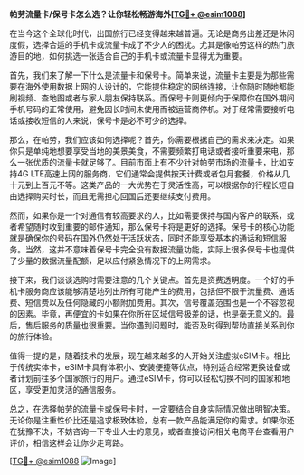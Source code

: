 **帕劳流量卡/保号卡怎么选？让你轻松畅游海外[[TG💪+ @esim1088](https://t.me/s/esim1088)]**

在当今这个全球化时代，出国旅行已经变得越来越普遍。无论是商务出差还是休闲度假，选择合适的手机卡或流量卡成了不少人的困扰。尤其是像帕劳这样的热门旅游目的地，如何挑选一张适合自己的手机卡或流量卡显得尤为重要。

首先，我们来了解一下什么是流量卡和保号卡。简单来说，流量卡主要是为那些需要在海外使用数据上网的人设计的，它能提供稳定的网络连接，让你随时随地都能刷视频、查地图或者与家人朋友保持联系。而保号卡则更倾向于保障你在国外期间手机号码的正常使用，避免因长时间未使用而被运营商停机。对于经常需要接听电话或接收短信的人来说，保号卡是必不可少的选择。

那么，在帕劳，我们应该如何选择呢？首先，你需要根据自己的需求来决定。如果你只是单纯地想要享受当地的美景美食，不需要频繁打电话或者接听重要来电，那么一张优质的流量卡就足够了。目前市面上有不少针对帕劳市场的流量卡，比如支持4G LTE高速上网的服务商，它们通常会提供按天计费或者包月套餐，价格从几十元到上百元不等。这类产品的一大优势在于灵活性高，可以根据你的行程长短自由选择购买时长，而且无需担心回国后还要继续支付费用。

然而，如果你是一个对通信有较高要求的人，比如需要保持与国内客户的联系，或者希望随时收到重要的邮件通知，那么保号卡将是更好的选择。保号卡的核心功能就是确保你的号码在国外仍然处于活跃状态，同时还能享受基本的通话和短信服务。当然，这并不意味着保号卡完全没有数据流量功能，实际上很多保号卡也提供了少量的数据流量配额，足以应付紧急情况下的上网需求。

接下来，我们谈谈选购时需要注意的几个关键点。首先是资费透明度。一个好的手机卡服务商应该能够清楚地列出所有可能产生的费用，包括但不限于流量费、通话费、短信费以及任何隐藏的小额附加费用。其次，信号覆盖范围也是一个不容忽视的因素。毕竟，再便宜的卡如果在你所在区域信号极差的话，也是毫无意义的。最后，售后服务的质量也很重要。当你遇到问题时，能否及时得到帮助直接关系到你的旅行体验。

值得一提的是，随着技术的发展，现在越来越多的人开始关注虚拟eSIM卡。相比于传统实体卡，eSIM卡具有体积小、安装便捷等优点，特别适合经常更换设备或者计划前往多个国家旅行的用户。通过eSIM卡，你可以轻松切换不同的国家和地区，享受更加灵活的通信服务。

总之，在选择帕劳的流量卡或保号卡时，一定要结合自身实际情况做出明智决策。无论你是注重性价比还是追求极致体验，总有一款产品能满足你的需求。如果你还在犹豫不决，不妨咨询一下专业人士的意见，或者直接访问相关电商平台查看用户评价，相信这样会让你少走弯路。

[[TG💪+ @esim1088](https://t.me/s/esim1088) ![Image](https://i.postimg.cc/4NQfJmqS/Snipaste-2025-05-13-00-14-12.png)]